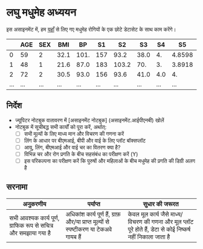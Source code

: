 # लघु मधुमेह अध्ययन
इस असाइनमेंट में, हम [यहाँ](https://www4.stat.ncsu.edu/~boos/var.select/diabetes.html) से लिए गए मधुमेह रोगियों के एक छोटे डेटासेट के साथ काम करेंगे।

|   | AGE | SEX | BMI | BP | S1 | S2 | S3 | S4 | S5 | S6 | Y  |
|---|-----|-----|-----|----|----|----|----|----|----|----|----|
| 0 | 59 | 2 | 32.1 | 101. | 157 | 93.2 | 38.0 | 4. | 4.8598 | 87 | 151 |
| 1 | 48 | 1 | 21.6 | 87.0 | 183 | 103.2 | 70. | 3. | 3.8918 | 69 | 75 |
| 2 | 72 | 2 | 30.5 | 93.0 | 156 | 93.6 | 41.0 | 4.0 | 4. | 85 | 141 |
| ... | ... | ... | ... | ...| ...| ...| ...| ...| ...| ...| ... |

## निर्देश

* ज्यूपिटर नोटबुक वातावरण में [असाइनमेंट नोटबुक] (असाइनमेंट.आईपीएनबी) खोलें
* नोटबुक में सूचीबद्ध सभी कार्यों को पूरा करें, अर्थात्:
   * [ ] सभी मूल्यों के लिए माध्य मान और विचरण की गणना करें
   * [ ] लिंग के आधार पर बीएमआई, बीपी और वाई के लिए प्लॉट बॉक्सप्लॉट
   * [ ] आयु, लिंग, बीएमआई और वाई चर का वितरण क्या है?
   * [ ] विभिन्न चर और रोग प्रगति के बीच सहसंबंध का परीक्षण करें (Y)
   * [ ] इस परिकल्पना का परीक्षण करें कि पुरुषों और महिलाओं के बीच मधुमेह की प्रगति की डिग्री अलग है

## सरनामा

अनुकरणीय | पर्याप्त | सुधार की जरूरत
--- | --- | -- |
सभी आवश्यक कार्य पूर्ण, ग्राफिक रूप से सचित्र और समझाया गया है | अधिकांश कार्य पूर्ण हैं, ग्राफ़ और/या प्राप्त मूल्यों से स्पष्टीकरण या टेकअवे गायब हैं | केवल मूल कार्य जैसे माध्य/विचरण की गणना और मूल प्लॉट पूरे होते हैं, डेटा से कोई निष्कर्ष नहीं निकाला जाता है
